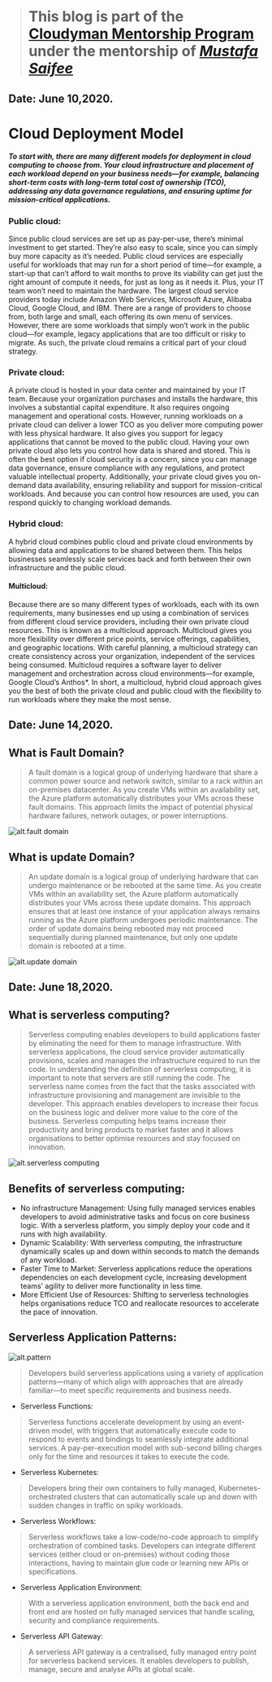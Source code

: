 > # This blog is part of the **[Cloudyman Mentorship Program](https://t.co/78sRvCvYiO?amp=1)** under the mentorship of *[Mustafa Saifee](https://www.linkedin.com/in/saifeemustafaq/)*

## Date: June 10,2020.

# Cloud Deployment Model

##### To start with, there are many different models for deployment in cloud computing to choose from. Your cloud infrastructure and placement of each workload depend on your business needs—for example, balancing short-term costs with long-term total cost of ownership (TCO), addressing any data governance regulations, and ensuring uptime for mission-critical applications.

### Public cloud:
Since public cloud services are set up as pay-per-use, there’s minimal investment to get started. They’re also easy to scale, since you can simply buy more capacity as it’s needed. Public cloud services are especially useful for workloads that may run for a short period of time—for example, a start-up that can’t afford to wait months to prove its viability can get just the right amount of compute it needs, for just as long as it needs it. Plus, your IT team won’t need to maintain the hardware.
The largest cloud service providers today include Amazon Web Services, Microsoft Azure, Alibaba Cloud, Google Cloud, and IBM. There are a range of providers to choose from, both large and small, each offering its own menu of services.
However, there are some workloads that simply won’t work in the public cloud—for example, legacy applications that are too difficult or risky to migrate. As such, the private cloud remains a critical part of your cloud strategy.

### Private cloud:
A private cloud is hosted in your data center and maintained by your IT team. Because your organization purchases and installs the hardware, this involves a substantial capital expenditure. It also requires ongoing management and operational costs. However, running workloads on a private cloud can deliver a lower TCO as you deliver more computing power with less physical hardware. It also gives you support for legacy applications that cannot be moved to the public cloud.
Having your own private cloud also lets you control how data is shared and stored. This is often the best option if cloud security is a concern, since you can manage data governance, ensure compliance with any regulations, and protect valuable intellectual property.
Additionally, your private cloud gives you on-demand data availability, ensuring reliability and support for mission-critical workloads. And because you can control how resources are used, you can respond quickly to changing workload demands.

### Hybrid cloud:
A hybrid cloud combines public cloud and private cloud environments by allowing data and applications to be shared between them. This helps businesses seamlessly scale services back and forth between their own infrastructure and the public cloud. 

#### Multicloud:
Because there are so many different types of workloads, each with its own requirements, many businesses end up using a combination of services from different cloud service providers, including their own private cloud resources. This is known as a multicloud approach.
Multicloud gives you more flexibility over different price points, service offerings, capabilities, and geographic locations. With careful planning, a multicloud strategy can create consistency across your organization, independent of the services being consumed. Multicloud requires a software layer to deliver management and orchestration across cloud environments—for example, Google Cloud’s Anthos*.
In short, a multicloud, hybrid cloud approach gives you the best of both the private cloud and public cloud with the flexibility to run workloads where they make the most sense.

## Date: June 14,2020.
## What is Fault Domain?
> A fault domain is a logical group of underlying hardware that share a common power source and network switch, similar to a rack within an on-premises datacenter. As you create VMs within an availability set, the Azure platform automatically distributes your VMs across these fault domains. This approach limits the impact of potential physical hardware failures, network outages, or power interruptions.

![alt.fault domain](http://www.thatlazyadmin.com/wp-content/uploads/2017/10/word-image-10.png)

## What is update Domain?
> An update domain is a logical group of underlying hardware that can undergo maintenance or be rebooted at the same time. As you create VMs within an availability set, the Azure platform automatically distributes your VMs across these update domains. This approach ensures that at least one instance of your application always remains running as the Azure platform undergoes periodic maintenance. The order of update domains being rebooted may not proceed sequentially during planned maintenance, but only one update domain is rebooted at a time.

![alt.update domain](http://www.thatlazyadmin.com/wp-content/uploads/2017/10/word-image-11.png)


## Date: June 18,2020.

## What is serverless computing?
> Serverless computing enables developers to build applications faster by eliminating the need for them to manage infrastructure. With serverless applications, the cloud service provider automatically provisions, scales and manages the infrastructure required to run the code.
In understanding the definition of serverless computing, it is important to note that servers are still running the code. The serverless name comes from the fact that the tasks associated with infrastructure provisioning and management are invisible to the developer. This approach enables developers to increase their focus on the business logic and deliver more value to the core of the business. Serverless computing helps teams increase their productivity and bring products to market faster and it allows organisations to better optimise resources and stay focused on innovation.

![alt.serverless computing](https://blog.sysfore.com/wp-content/uploads/2018/02/Enhance-developer-productivity-2.png)

## Benefits of serverless computing:

- No infrastructure Management:
Using fully managed services enables developers to avoid administrative tasks and focus on core business logic. With a serverless platform, you simply deploy your code and it runs with high availability.
- Dynamic Scalability:
With serverless computing, the infrastructure dynamically scales up and down within seconds to match the demands of any workload.
- Faster Time to Market:
Serverless applications reduce the operations dependencies on each development cycle, increasing development teams’ agility to deliver more functionality in less time.
- More Efficient Use of Resources:
Shifting to serverless technologies helps organisations reduce TCO and reallocate resources to accelerate the pace of innovation.

## Serverless Application Patterns:

![alt.pattern](https://azurecomcdn.azureedge.net/cvt-766476b1d11c55c04f5caea524dfd4f117de6df31ff650db4fa65ac534715da7/images/page/overview/serverless-computing/serverless-platform.svg)
> Developers build serverless applications using a variety of application patterns—many of which align with approaches that are already familiar—to meet specific requirements and business needs.

- Serverless Functions:
> Serverless functions accelerate development by using an event-driven model, with triggers that automatically execute code to respond to events and bindings to seamlessly integrate additional services. A pay-per-execution model with sub-second billing charges only for the time and resources it takes to execute the code.

- Serverless Kubernetes:
> Developers bring their own containers to fully managed, Kubernetes-orchestrated clusters that can automatically scale up and down with sudden changes in traffic on spiky workloads.

- Serverless Workflows:
> Serverless workflows take a low-code/no-code approach to simplify orchestration of combined tasks. Developers can integrate different services (either cloud or on-premises) without coding those interactions, having to maintain glue code or learning new APIs or specifications.

- Serverless Application Environment:
> With a serverless application environment, both the back end and front end are hosted on fully managed services that handle scaling, security and compliance requirements.

- Serverless API Gateway:
> A serverless API gateway is a centralised, fully managed entry point for serverless backend services. It enables developers to publish, manage, secure and analyse APIs at global scale.











